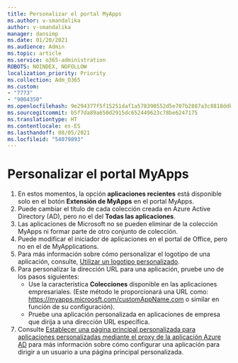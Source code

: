 ```yaml
---
title: Personalizar el portal MyApps
ms.author: v-smandalika
author: v-smandalika
manager: dansimp
ms.date: 01/20/2021
ms.audience: Admin
ms.topic: article
ms.service: o365-administration
ROBOTS: NOINDEX, NOFOLLOW
localization_priority: Priority
ms.collection: Adm_O365
ms.custom:
- "7773"
- "9004350"
ms.openlocfilehash: 9e294377f5f15251daf1a578390552d5e707b2887a3c8818ddb290821aafc028
ms.sourcegitcommit: b5f7da89a650d2915dc652449623c78be6247175
ms.translationtype: HT
ms.contentlocale: es-ES
ms.lasthandoff: 08/05/2021
ms.locfileid: "54079893"
---
```

# <a name="customize-myapps-portal"></a>Personalizar el portal MyApps

1. En estos momentos, la opción **aplicaciones recientes** está disponible solo en el botón **Extensión de MyApps** en el portal MyApps.
2. Puede cambiar el título de cada colección creada en Azure Active Directory (AD), pero no el del **Todas las aplicaciones**.
3. Las aplicaciones de Microsoft no se pueden eliminar de la colección MyApps ni formar parte de otro conjunto de colección.
4. Puede modificar el iniciador de aplicaciones en el portal de Office, pero no en el de MyApplications.
5. Para más información sobre cómo personalizar el logotipo de una aplicación, consulte, [Utilizar un logotipo personalizado](https://docs.microsoft.com/azure/active-directory/manage-apps/add-application-portal-configure#use-a-custom-logo).
6. Para personalizar la dirección URL para una aplicación, pruebe uno de los pasos siguientes:
    - Use la característica **Colecciones** disponible en las aplicaciones empresariales. (Este método le proporcionará una URL como: https://myapps.microosft.com/customAppName.com o similar en función de su configuración).
    - Pruebe una aplicación personalizada en aplicaciones de empresa que dirija a una dirección URL específica.
7. Consulte [Establecer una página principal personalizada para aplicaciones personalizadas mediante el proxy de la aplicación Azure AD](https://docs.microsoft.com/azure/active-directory/manage-apps/application-proxy-configure-custom-home-page) para más información sobre cómo configurar una aplicación para dirigir a un usuario a una página principal personalizada.

